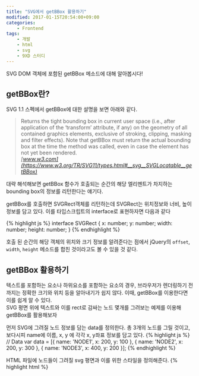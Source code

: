 ```yaml
---
title: "SVG에서 getBBox 활용하기"
modified: 2017-01-15T20:54:00+09:00
categories:
    - Frontend
tags:
    - 개발
    - html
    - svg
    - 9XD 스터디
---
```

SVG DOM 객체에 포함된 getBBox 메소드에 대해 알아봅시다!  

## getBBox란?
SVG 1.1 스펙에서 getBBox에 대한 설명을 보면 아래와 같다.

> Returns the tight bounding box in current user space (i.e., after application of the ‘transform’ attribute, if any) on the geometry of all contained graphics elements, exclusive of stroking, clipping, masking and filter effects). Note that getBBox must return the actual bounding box at the time the method was called, even in case the element has not yet been rendered.  
> <cite>[www.w3.com](https://www.w3.org/TR/SVG11/types.html#__svg__SVGLocatable__getBBox)</cite>

대략 해석해보면 getBBox 함수가 호출되는 순간의 해당 엘리멘트가 차지하는 bounding box의 정보를 리턴한다는 얘기다.  

getBBox를 호출하면 SVGRect객체를 리턴하는데 SVGRect는 위치정보와 너비, 높이 정보를 담고 있다. 이를 타입스크립트의 interface로 표현하자면 다음과 같다

{% highlight js %}
interface SVGRect {
    x: number;
    y: number;
    width: number;
    height: number;
}
{% endhighlight %}

호출 된 순간의 해당 객체의 위치와 크기 정보를 알려준다는 점에서 jQuery의 `offset`, `width`, `height` 메소드를 합친 것이라고도 볼 수 있을 것 같다.


## getBBox 활용하기
텍스트를 포함하는 요소나 하위요소를 포함하는 요소의 경우, 브라우저가 렌더링하기 전까지는 정확한 크기와 위치 등을 알아내기가 쉽지 않다. 이때, getBBox를 이용한다면 이를 쉽게 알 수 있다.  
SVG 평면 위에 텍스트와 이를 rect로 감싸는 노드 몇개를 그려보는 예제를 이용해 getBBox를 활용해보자
    
먼저 SVG에 그려질 노드 정보를 담는 data를 정의한다. 총 3개의 노드를 그릴 것이고, 보다시피 name에 이름, x, y 에 각각 x, y좌표 정보를 담고 있다.
{% highlight js %}
// Data
var data = [{
    name: 'NODE1',
    x: 200,
    y: 100
}, {
    name: 'NODE2',
    x: 200,
    y: 300
}, {
    name: 'NODE3',
    x: 400,
    y: 200
}];
{% endhighlight %}
    
HTML 파일에 노드들이 그려질 svg 평면과 이를 위한 스타일을 정의해준다.
{% highlight html %}
<style>
    #svg {
        width: 100%;
        height: 100%;
    }

    .node rect {
        stroke: skyblue;
        stroke-width: 2px;
        fill: #fff;
    }
    .node text {
        color: #333;
    }
</style>
<svg id="svg" xmlns="http://www.w3.org/2000/svg" version="1.1"></svg>
{% endhighlight %}



각각의 노드 데이터를 이용해 svg평면에 노드를 그려준다.
{% highlight js %}
var svg = document.querySelector('#svg');

data.forEach(function (d) {
  // node group (g는 group의 약자로 하위 요소들을 묶는 용도로 쓰임)
  // namespace를 이용하여 생성하여야 svg오브젝트를 얻을 수있음!
  var node = document.createElementNS('http://www.w3.org/2000/svg', 'g');
  node.className.baseVal = 'node';
  // node 그룹의 기준 좌표 설정
  node.setAttribute('transform', 'translate(' + [d.x, d.y] + ')');

  svg.appendChild(node);

  // node label
  var text = document.createElementNS('http://www.w3.org/2000/svg', 'text');
  text.textContent = d.name;

  node.appendChild(text);

  // node rect
  var rect = document.createElementNS('http://www.w3.org/2000/svg', 'rect');
  rect.setAttribute('rx', 5);
  rect.setAttribute('ry', 5);
  node.insertBefore(rect, text);
});
{% endhighlight %}

이 코드를 추가해주고 실행시켜주면 아래와 같이 나온다.
 
<img src="{{ site.url }}{{ site.baseurl }}/assets/images/posts/SVG에서-getBBox-활용하기/screenshot-1.png" alt="">

요소검사를 해보면 rect가 코드상으로는 존재하지만 rect가 가져야 할 하늘색 외곽선이 보이지 않는다. rect의 너비와 높이가 지정되지 않아 기본값인 0으로 지정되어있기 때문이다. 이를 지정해주는 코드를 추가해주면 되는데 형제 요소가 text인게 문제다.  
폰트에 따라, 글자 수에 따라 text요소의 길이는 천차만별이기 때문이다. 이때 getBBox를 이용해보자

{% highlight js %}
  // node label
  var text = document.createElementNS('http://www.w3.org/2000/svg', 'text');
  text.textContent = d.name;

  // 여기서 getBBox를 호출할 경우, text.getBBox() => { x:0, y:0, width:0, height:0 }

  node.appendChild(text); // 여기서 렌더링이 이뤄지므로 렌더링 한 이후에 getBBox를 호출해야함!

  var bbox = text.getBBox();

  // node rect
  var rect = document.createElementNS('http://www.w3.org/2000/svg', 'rect');
  rect.setAttribute('rx', 5);
  rect.setAttribute('ry', 5);
  node.insertBefore(rect, text);

  // rect의 크기 설정
  rect.setAttribute('width', bbox.width + textMargin * 2);
  rect.setAttribute('height', bbox.height + textMargin * 2);
{% endhighlight %}

이렇게 getBBox호출 코드와 이를 이용해 rect의 크기를 설정해주는 코드를 추가해주면,

<img src="{{ site.url }}{{ site.baseurl }}/assets/images/posts/SVG에서-getBBox-활용하기/screenshot-2.png" alt="">

위와 같아지는데, 기본적으로 text 요소의 포지셔닝이 다른 요소들과 다른 것 같다. getBBox를 이용해 이를 보정하는 코드를 삽입해보자.

{% highlight js %}
// node label
var text = document.createElementNS('http://www.w3.org/2000/svg', 'text');
text.textContent = d.name;

// 여기서 getBBox를 호출할 경우, text.getBBox() => { x:0, y:0, width:0, height:0 }

node.appendChild(text); // 여기서 렌더링이 이뤄지므로 렌더링 한 이후에 getBBox를 호출해야함!

var bbox = text.getBBox();

// text의 x, y 좌표
text.setAttribute('x', - bbox.width / 2);
text.setAttribute('y', bbox.height / 2);

// node rect
var rect = document.createElementNS('http://www.w3.org/2000/svg', 'rect');
rect.setAttribute('rx', 5);
rect.setAttribute('ry', 5);
node.insertBefore(rect, text);

// rect의 x, y 좌표 및 크기 설정
rect.setAttribute('x', bbox.x - bbox.width / 2 - textMargin);
rect.setAttribute('y', bbox.y + bbox.height / 2 - textMargin);
rect.setAttribute('width', bbox.width + textMargin * 2);
rect.setAttribute('height', bbox.height + textMargin * 2);
{% endhighlight %}

위와 같이 수정한 후 이를 브라우저에서 열어보면 이렇게 이뻐진다!

<img src="{{ site.url }}{{ site.baseurl }}/assets/images/posts/SVG에서-getBBox-활용하기/screenshot-3.png" alt="">

드디어 볼만한 노드가 그려지게 되었다. 이름이 긴 노드를 추가해서 다른 길이에서도 제대로 작동하는지 테스트해보자.

{% highlight js %}
// Data
var data = [{
    name: 'NODE1',
    x: 200,
    y: 100
}, {
    name: 'NODE2',
    x: 200,
    y: 300
}, {
    name: 'NODE3',
    x: 400,
    y: 200
}, {
  name: '이름이 기이이이이이인 NODE4',
  x: 400,
  y: 400
}];
{% endhighlight %}

<img src="{{ site.url }}{{ site.baseurl }}/assets/images/posts/SVG에서-getBBox-활용하기/screenshot-4.png" alt="">

길이가 긴 노드에서도 노드가 제대로 위치하는 것을 볼 수 있다.  
마지막으로 노드의 중심점이 데이터에 지정된 x, y좌표에 제대로 위치하는지 확인해보기 위해 circle을 넣어보면,

{% highlight js %}
// 중앙 위치 확인용 circle
var circle = document.createElementNS('http://www.w3.org/2000/svg', 'circle');

circle.setAttribute('r', 3);
circle.setAttribute('fill', 'red');

// 중심점의 x, y좌표
circle.setAttribute('cx', 0);
circle.setAttribute('cy', 0);

node.appendChild(circle);
{% endhighlight %}

<img src="{{ site.url }}{{ site.baseurl }}/assets/images/posts/SVG에서-getBBox-활용하기/screenshot-5.png" alt="">

중앙에서 약간 위에 위치하고 있어 어느정도의 오차가 있다고 볼 수 있지만, 이정도면 봐줄만 한 것 같다.


예제 코드 및 실행 결과는 blocks를 통해 확인하실 수 있습니다.

- [D3js 버전](http://bl.ocks.org/kimxogus/dd38738b4d1e73257016040e175a8b0b)
- [Vanila Script 버전](http://bl.ocks.org/kimxogus/fcdaae653f4a4fa351de04235ff7863f)
